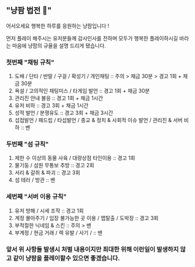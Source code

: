 ## "냥팜 법전 🐾"

어서오세요 행복한 하루를 응원하는 냥팜입니다 ! 


먼저 플레이 해주시는 유저분들께 감사인사를 전하며 
모두가 행복한 플레이하시길 바라는 마음에 냥팜의 규율을 설명 드리게 됐습니다.


### 첫번째 "채팅 규칙"

1. 도배 / 단타 / 반말 / 구걸 / 확성기 / 개인채팅 :: 주의 > 채금 30분 > 경고 1회 + 채금 30분 
2. 욕설 / 고의적인 채팅미스 / 타게임 발언 :: 경고 1회 + 채금 30분
3. 관리진 안내 불응 :: 경고 1회 + 채금 1시간
4. 유저 비하 :: 경고 3회 + 채금 1시간
5. 성적 발언 / 분쟁유도 :: 경고 3회 + 채금 3시간
6. 섭접발언 / 패드립 / 타섭발언 / 종교 & 정치 & 사회적 이슈 발언 / 관리진 & 서버 비하 :: 밴


### 두번째 "섬 규칙"

1. 제한 수 이상의 동물 사육 / 대량상점 타인이용 :: 경고 1회
2. 물기둥 / 섬원 무통보 추방 :: 경고 2회
3. 서리 & 갈취 & 파괴 :: 경고 3회
4. 섬 테러 / 방관 :: 밴


### 세번째 "서버 이용 규칙"

1. 유저 방해 / 시세 조작 :: 경고 1회
2. 계정 몰아주기 / 입장 불가능한 곳 이용 / 맵탈출 / 도박장 :: 경고 3회
3. 부적절한 닉네임 & 스킨 :: 주의 > 밴
4. 부계정 / 현금 거래 / 렉 유발 / 사기 / :: 밴

### 앞서 위 사항들 발생시 처벌 내용이지만 최대한 위해 이런일이 발생하지 않고 같이 냥팜을 플레이할수 있으면 좋겠습니다.
